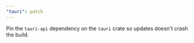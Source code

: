 ```yaml
---
"tauri": patch
---
```


Pin the `tauri-api` dependency on the `tauri` crate so updates doesn't crash the build.
